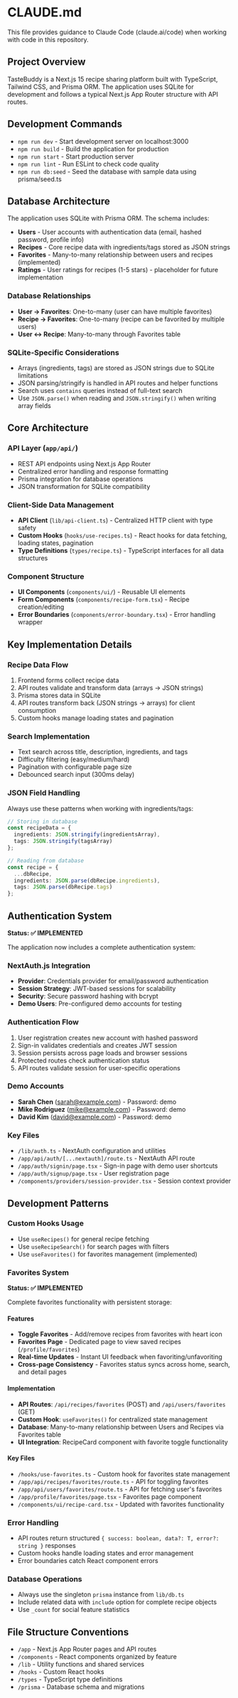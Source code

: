 # CLAUDE.md

This file provides guidance to Claude Code (claude.ai/code) when working with code in this repository.

## Project Overview

TasteBuddy is a Next.js 15 recipe sharing platform built with TypeScript, Tailwind CSS, and Prisma ORM. The application uses SQLite for development and follows a typical Next.js App Router structure with API routes.

## Development Commands

- `npm run dev` - Start development server on localhost:3000
- `npm run build` - Build the application for production
- `npm run start` - Start production server
- `npm run lint` - Run ESLint to check code quality
- `npm run db:seed` - Seed the database with sample data using prisma/seed.ts

## Database Architecture

The application uses SQLite with Prisma ORM. The schema includes:
- **Users** - User accounts with authentication data (email, hashed password, profile info)
- **Recipes** - Core recipe data with ingredients/tags stored as JSON strings
- **Favorites** - Many-to-many relationship between users and recipes (implemented)
- **Ratings** - User ratings for recipes (1-5 stars) - placeholder for future implementation

### Database Relationships
- **User → Favorites**: One-to-many (user can have multiple favorites)
- **Recipe → Favorites**: One-to-many (recipe can be favorited by multiple users)
- **User ↔ Recipe**: Many-to-many through Favorites table

### SQLite-Specific Considerations

- Arrays (ingredients, tags) are stored as JSON strings due to SQLite limitations
- JSON parsing/stringify is handled in API routes and helper functions
- Search uses `contains` queries instead of full-text search
- Use `JSON.parse()` when reading and `JSON.stringify()` when writing array fields

## Core Architecture

### API Layer (`app/api/`)
- REST API endpoints using Next.js App Router
- Centralized error handling and response formatting
- Prisma integration for database operations
- JSON transformation for SQLite compatibility

### Client-Side Data Management
- **API Client** (`lib/api-client.ts`) - Centralized HTTP client with type safety
- **Custom Hooks** (`hooks/use-recipes.ts`) - React hooks for data fetching, loading states, pagination
- **Type Definitions** (`types/recipe.ts`) - TypeScript interfaces for all data structures

### Component Structure
- **UI Components** (`components/ui/`) - Reusable UI elements
- **Form Components** (`components/recipe-form.tsx`) - Recipe creation/editing
- **Error Boundaries** (`components/error-boundary.tsx`) - Error handling wrapper

## Key Implementation Details

### Recipe Data Flow
1. Frontend forms collect recipe data
2. API routes validate and transform data (arrays → JSON strings)
3. Prisma stores data in SQLite
4. API routes transform back (JSON strings → arrays) for client consumption
5. Custom hooks manage loading states and pagination

### Search Implementation
- Text search across title, description, ingredients, and tags
- Difficulty filtering (easy/medium/hard)
- Pagination with configurable page size
- Debounced search input (300ms delay)

### JSON Field Handling
Always use these patterns when working with ingredients/tags:
```typescript
// Storing in database
const recipeData = {
  ingredients: JSON.stringify(ingredientsArray),
  tags: JSON.stringify(tagsArray)
};

// Reading from database
const recipe = {
  ...dbRecipe,
  ingredients: JSON.parse(dbRecipe.ingredients),
  tags: JSON.parse(dbRecipe.tags)
};
```

## Authentication System
**Status: ✅ IMPLEMENTED**

The application now includes a complete authentication system:

### NextAuth.js Integration
- **Provider**: Credentials provider for email/password authentication
- **Session Strategy**: JWT-based sessions for scalability
- **Security**: Secure password hashing with bcrypt
- **Demo Users**: Pre-configured demo accounts for testing

### Authentication Flow
1. User registration creates new account with hashed password
2. Sign-in validates credentials and creates JWT session
3. Session persists across page loads and browser sessions
4. Protected routes check authentication status
5. API routes validate session for user-specific operations

### Demo Accounts
- **Sarah Chen** (sarah@example.com) - Password: demo
- **Mike Rodriguez** (mike@example.com) - Password: demo  
- **David Kim** (david@example.com) - Password: demo

### Key Files
- `/lib/auth.ts` - NextAuth configuration and utilities
- `/app/api/auth/[...nextauth]/route.ts` - NextAuth API route
- `/app/auth/signin/page.tsx` - Sign-in page with demo user shortcuts
- `/app/auth/signup/page.tsx` - User registration page
- `/components/providers/session-provider.tsx` - Session context provider

## Development Patterns

### Custom Hooks Usage
- Use `useRecipes()` for general recipe fetching
- Use `useRecipeSearch()` for search pages with filters
- Use `useFavorites()` for favorites management (implemented)

### Favorites System
**Status: ✅ IMPLEMENTED**

Complete favorites functionality with persistent storage:

#### Features
- **Toggle Favorites** - Add/remove recipes from favorites with heart icon
- **Favorites Page** - Dedicated page to view saved recipes (`/profile/favorites`)
- **Real-time Updates** - Instant UI feedback when favoriting/unfavoriting
- **Cross-page Consistency** - Favorites status syncs across home, search, and detail pages

#### Implementation
- **API Routes**: `/api/recipes/favorites` (POST) and `/api/users/favorites` (GET)
- **Custom Hook**: `useFavorites()` for centralized state management
- **Database**: Many-to-many relationship between Users and Recipes via Favorites table
- **UI Integration**: RecipeCard component with favorite toggle functionality

#### Key Files
- `/hooks/use-favorites.ts` - Custom hook for favorites state management
- `/app/api/recipes/favorites/route.ts` - API for toggling favorites
- `/app/api/users/favorites/route.ts` - API for fetching user's favorites
- `/app/profile/favorites/page.tsx` - Favorites page component
- `/components/ui/recipe-card.tsx` - Updated with favorites functionality

### Error Handling
- API routes return structured `{ success: boolean, data?: T, error?: string }` responses
- Custom hooks handle loading states and error management
- Error boundaries catch React component errors

### Database Operations
- Always use the singleton `prisma` instance from `lib/db.ts`
- Include related data with `include` option for complete recipe objects
- Use `_count` for social feature statistics

## File Structure Conventions

- `/app` - Next.js App Router pages and API routes
- `/components` - React components organized by feature
- `/lib` - Utility functions and shared services
- `/hooks` - Custom React hooks
- `/types` - TypeScript type definitions
- `/prisma` - Database schema and migrations